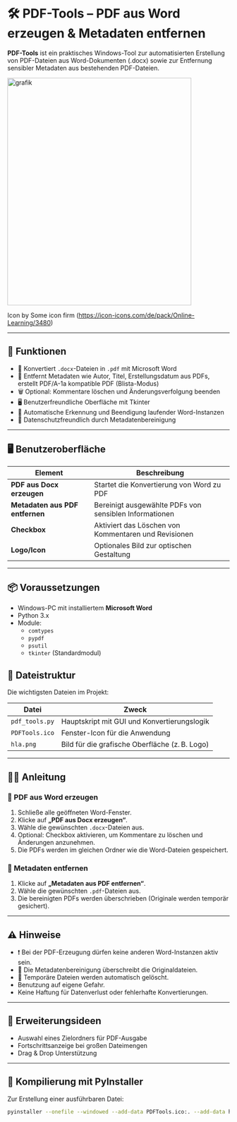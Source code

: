 # 🛠️ PDF-Tools – PDF aus Word erzeugen & Metadaten entfernen

**PDF-Tools** ist ein praktisches Windows-Tool zur automatisierten Erstellung von PDF-Dateien aus Word-Dokumenten (.docx) sowie zur Entfernung sensibler Metadaten aus bestehenden PDF-Dateien.

<img width="417" height="516" alt="grafik" src="https://github.com/user-attachments/assets/e6075904-4bb6-41c6-9316-0abf04d79d7b" />

Icon by Some icon firm (https://icon-icons.com/de/pack/Online-Learning/3480)

---

## 🚀 Funktionen

- 📄 Konvertiert `.docx`-Dateien in `.pdf` mit Microsoft Word
- 🧹 Entfernt Metadaten wie Autor, Titel, Erstellungsdatum aus PDFs, erstellt PDF/A-1a kompatible PDF (Blista-Modus)
- 🗑️ Optional: Kommentare löschen und Änderungsverfolgung beenden
- 🖥️ Benutzerfreundliche Oberfläche mit Tkinter
- 🧠 Automatische Erkennung und Beendigung laufender Word-Instanzen
- 🔐 Datenschutzfreundlich durch Metadatenbereinigung

---

## 🖥️ Benutzeroberfläche

| Element                          | Beschreibung                                           |
|----------------------------------|--------------------------------------------------------|
| **PDF aus Docx erzeugen**        | Startet die Konvertierung von Word zu PDF             |
| **Metadaten aus PDF entfernen**  | Bereinigt ausgewählte PDFs von sensiblen Informationen|
| **Checkbox**                     | Aktiviert das Löschen von Kommentaren und Revisionen  |
| **Logo/Icon**                    | Optionales Bild zur optischen Gestaltung              |

---

## 📦 Voraussetzungen

- Windows-PC mit installiertem **Microsoft Word**
- Python 3.x
- Module:
  - `comtypes`
  - `pypdf`
  - `psutil`
  - `tkinter` (Standardmodul)

## 📁 Dateistruktur

Die wichtigsten Dateien im Projekt:

| Datei             | Zweck                                      |
|-------------------|--------------------------------------------|
| `pdf_tools.py`    | Hauptskript mit GUI und Konvertierungslogik |
| `PDFTools.ico`    | Fenster-Icon für die Anwendung              |
| `hla.png`         | Bild für die grafische Oberfläche (z. B. Logo) |

---

## 🧑‍🏫 Anleitung

### 📄 PDF aus Word erzeugen

1. Schließe alle geöffneten Word-Fenster.
2. Klicke auf **„PDF aus Docx erzeugen“**.
3. Wähle die gewünschten `.docx`-Dateien aus.
4. Optional: Checkbox aktivieren, um Kommentare zu löschen und Änderungen anzunehmen.
5. Die PDFs werden im gleichen Ordner wie die Word-Dateien gespeichert.

### 🧹 Metadaten entfernen

1. Klicke auf **„Metadaten aus PDF entfernen“**.
2. Wähle die gewünschten `.pdf`-Dateien aus.
3. Die bereinigten PDFs werden überschrieben (Originale werden temporär gesichert).

---

## ⚠️ Hinweise

- ❗ Bei der PDF-Erzeugung dürfen keine anderen Word-Instanzen aktiv sein.
- 🔐 Die Metadatenbereinigung überschreibt die Originaldateien.
- 🧼 Temporäre Dateien werden automatisch gelöscht.
- Benutzung auf eigene Gefahr.
- Keine Haftung für Datenverlust oder fehlerhafte Konvertierungen.

---

## 🧩 Erweiterungsideen

- Auswahl eines Zielordners für PDF-Ausgabe
- Fortschrittsanzeige bei großen Dateimengen
- Drag & Drop Unterstützung

---

## 🧪 Kompilierung mit PyInstaller

Zur Erstellung einer ausführbaren Datei:

```bash
pyinstaller --onefile --windowed --add-data PDFTools.ico:. --add-data hla.png:. pdftools.py
